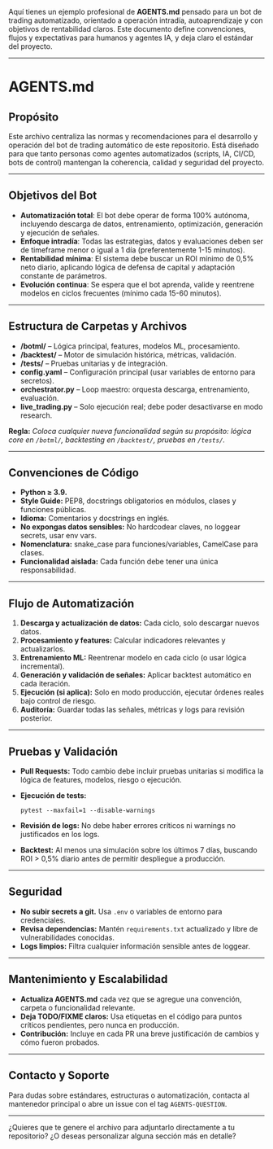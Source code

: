 Aquí tienes un ejemplo profesional de **AGENTS.md** pensado para un bot de trading automatizado, orientado a operación intradía, autoaprendizaje y con objetivos de rentabilidad claros. Este documento define convenciones, flujos y expectativas para humanos y agentes IA, y deja claro el estándar del proyecto.

---

# AGENTS.md

## Propósito

Este archivo centraliza las normas y recomendaciones para el desarrollo y operación del bot de trading automático de este repositorio. Está diseñado para que tanto personas como agentes automatizados (scripts, IA, CI/CD, bots de control) mantengan la coherencia, calidad y seguridad del proyecto.

---

## Objetivos del Bot

* **Automatización total**: El bot debe operar de forma 100% autónoma, incluyendo descarga de datos, entrenamiento, optimización, generación y ejecución de señales.
* **Enfoque intradía**: Todas las estrategias, datos y evaluaciones deben ser de timeframe menor o igual a 1 día (preferentemente 1-15 minutos).
* **Rentabilidad mínima**: El sistema debe buscar un ROI mínimo de 0,5% neto diario, aplicando lógica de defensa de capital y adaptación constante de parámetros.
* **Evolución continua**: Se espera que el bot aprenda, valide y reentrene modelos en ciclos frecuentes (mínimo cada 15-60 minutos).

---

## Estructura de Carpetas y Archivos

* **/botml/** – Lógica principal, features, modelos ML, procesamiento.
* **/backtest/** – Motor de simulación histórica, métricas, validación.
* **/tests/** – Pruebas unitarias y de integración.
* **config.yaml** – Configuración principal (usar variables de entorno para secretos).
* **orchestrator.py** – Loop maestro: orquesta descarga, entrenamiento, evaluación.
* **live\_trading.py** – Solo ejecución real; debe poder desactivarse en modo research.

**Regla:**
*Coloca cualquier nueva funcionalidad según su propósito: lógica core en `/botml/`, backtesting en `/backtest/`, pruebas en `/tests/`.*

---

## Convenciones de Código

* **Python ≥ 3.9.**
* **Style Guide:** PEP8, docstrings obligatorios en módulos, clases y funciones públicas.
* **Idioma:** Comentarios y docstrings en inglés.
* **No expongas datos sensibles:** No hardcodear claves, no loggear secrets, usar env vars.
* **Nomenclatura:** snake\_case para funciones/variables, CamelCase para clases.
* **Funcionalidad aislada:** Cada función debe tener una única responsabilidad.

---

## Flujo de Automatización

1. **Descarga y actualización de datos:** Cada ciclo, solo descargar nuevos datos.
2. **Procesamiento y features:** Calcular indicadores relevantes y actualizarlos.
3. **Entrenamiento ML:** Reentrenar modelo en cada ciclo (o usar lógica incremental).
4. **Generación y validación de señales:** Aplicar backtest automático en cada iteración.
5. **Ejecución (si aplica):** Solo en modo producción, ejecutar órdenes reales bajo control de riesgo.
6. **Auditoría:** Guardar todas las señales, métricas y logs para revisión posterior.

---

## Pruebas y Validación

* **Pull Requests:** Todo cambio debe incluir pruebas unitarias si modifica la lógica de features, modelos, riesgo o ejecución.
* **Ejecución de tests:**

  ```
  pytest --maxfail=1 --disable-warnings
  ```
* **Revisión de logs:** No debe haber errores críticos ni warnings no justificados en los logs.
* **Backtest:** Al menos una simulación sobre los últimos 7 días, buscando ROI > 0,5% diario antes de permitir despliegue a producción.

---

## Seguridad

* **No subir secrets a git.** Usa `.env` o variables de entorno para credenciales.
* **Revisa dependencias:** Mantén `requirements.txt` actualizado y libre de vulnerabilidades conocidas.
* **Logs limpios:** Filtra cualquier información sensible antes de loggear.

---

## Mantenimiento y Escalabilidad

* **Actualiza AGENTS.md** cada vez que se agregue una convención, carpeta o funcionalidad relevante.
* **Deja TODO/FIXME claros:** Usa etiquetas en el código para puntos críticos pendientes, pero nunca en producción.
* **Contribución:** Incluye en cada PR una breve justificación de cambios y cómo fueron probados.

---

## Contacto y Soporte

Para dudas sobre estándares, estructuras o automatización, contacta al mantenedor principal o abre un issue con el tag `AGENTS-QUESTION`.

---

¿Quieres que te genere el archivo para adjuntarlo directamente a tu repositorio? ¿O deseas personalizar alguna sección más en detalle?
